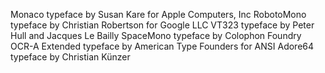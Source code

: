 
Monaco typeface by Susan Kare for Apple Computers, Inc
RobotoMono typeface by Christian Robertson for Google LLC
VT323 typeface by Peter Hull and Jacques Le Bailly
SpaceMono typeface by Colophon Foundry
OCR-A Extended typeface by American Type Founders for ANSI
Adore64 typeface by Christian Künzer
